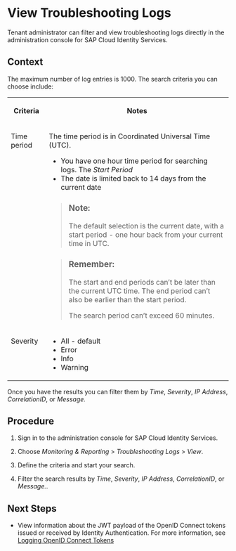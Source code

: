 <!-- loio6e7543f2764f44e7ab2218c829a7cc06 -->

# View Troubleshooting Logs

Tenant administrator can filter and view troubleshooting logs directly in the administration console for SAP Cloud Identity Services.



## Context

The maximum number of log entries is 1000. The search criteria you can choose include:


<table>
<tr>
<th valign="top">

Criteria



</th>
<th valign="top">

Notes



</th>
</tr>
<tr>
<td valign="top">

Time period



</td>
<td valign="top">

The time period is in Coordinated Universal Time \(UTC\).

-   You have one hour time period for searching logs. The *Start Period*
-   The date is limited back to 14 days from the current date

> ### Note:  
> The default selection is the current date, with a start period - one hour back from your current time in UTC.

> ### Remember:  
> The start and end periods can’t be later than the current UTC time. The end period can’t also be earlier than the start period.
> 
> The search period can’t exceed 60 minutes.



</td>
</tr>
<tr>
<td valign="top">

Severity



</td>
<td valign="top">

-   All - default
-   Error
-   Info
-   Warning



</td>
</tr>
</table>

Once you have the results you can filter them by *Time*, *Severity*, *IP Address*, *CorrelationID*, or *Message.*



## Procedure

1.  Sign in to the administration console for SAP Cloud Identity Services.

2.  Choose *Monitoring & Reporting* \> *Troubleshooting Logs* \> *View*.

3.  Define the criteria and start your search.

4.  Filter the search results by *Time*, *Severity*, *IP Address*, *CorrelationID*, or *Message.*.




<a name="loio6e7543f2764f44e7ab2218c829a7cc06__postreq_bml_xsy_s4b"/>

## Next Steps

-   View information about the JWT payload of the OpenID Connect tokens issued or received by Identity Authentication. For more information, see [Logging OpenID Connect Tokens](logging-openid-connect-tokens-b6c42b5.md) 


